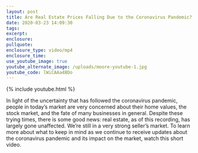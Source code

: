 ```yaml
---
layout: post
title: Are Real Estate Prices Falling Due to the Coronavirus Pandemic?
date: 2020-03-23 14:09:30
tags:
excerpt:
enclosure:
pullquote:
enclosure_type: video/mp4
enclosure_time:
use_youtube_image: true
youtube_alternate_image: /uploads/moore-youtube-1.jpg
youtube_code: lWiCAAa4BDo
---
```


{% include youtube.html %}

In light of the uncertainty that has followed the coronavirus pandemic, people in today’s market are very concerned about their home values, the stock market, and the fate of many businesses in general. Despite these trying times, there is some good news: real estate, as of this recording, has largely gone unaffected. We’re still in a very strong seller’s market. To learn more about what to keep in mind as we continue to receive updates about the coronavirus pandemic and its impact on the market, watch this short video.

&nbsp;
